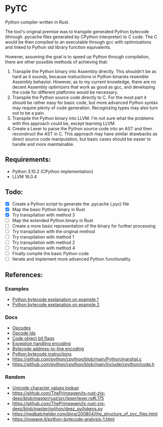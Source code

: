 # PyTC

Python compiler written in Rust.

The tool's original premise was to transpile generated Python bytecode (through .pycache files generated by CPython interpreter) to C code. The C would be then compiled to an executable through gcc with optimizations and linked to Python std library function equivalents.

However, assuming the goal is to speed up Python through compilation, there are other possible methods of achieving that:

1. Transpile the Python binary into Assembly directly. This shouldn't be as hard as it sounds, because instructions in Python binaries resemble Assembly behavior. However, as to my current knowledge, there are no decent Assembly optimizers that work as good as gcc, and developing the code for different platforms would be necessary.
2. Transpile the Python source code directly to C. For the most part it should be rather easy for basic code, but more advanced Python syntax may require plenty of code generation. Recognizing types may also turn out to be a pain.
3. Transpile the Python binary into LLVM. I'm not sure what the problems with this approach could be, except learning LLVM.
4. Create a Lexer to parse the Python source code into an AST and then reconstruct the AST in C. This approach may have similar drawbacks as direct source code manipulation, but basic cases should be easier to handle and more maintainable.

## Requirements:

- Python 3.10.2 (CPython implementation)
- LLVM 16.0.4

## Todo:

- [x] Create a Python script to generate the .pycache (.pyc) file
- [x] Map the basic Python binary in Rust
- [x] Try transpilation with method 3
- [ ] Map the extended Python binary in Rust
- [ ] Create a more basic representation of the binary for further processing
- [ ] Try transpilation with the original method
- [ ] Try transpilation with method 1
- [ ] Try transpilation with method 2
- [ ] Try transpilation with method 4
- [ ] Finally compile the basic Python code
- [ ] Iterate and implement more advanced Python functionality

## References:

### Examples

- [Python bytecode explanation on example 1](https://reverseengineering.stackexchange.com/questions/21085/the-structure-of-the-pythons-marshaled-code-object-or-pyc-file)
- [Python bytecode explanation on example 2](https://stackoverflow.com/questions/16064409/how-to-create-a-code-object-in-python/16123158#16123158)

### Docs

- [Opcodes](https://github.com/python/cpython/blob/main/Include/opcode.h)
- [Opcode Ids](https://github.com/python/cpython/blob/main/Include/opcode_ids.h)
- [Code object bit flags](https://docs.python.org/3/library/inspect.html#inspect-module-co-flags)
- [Exception handling encoding](https://github.com/python/cpython/blob/main/Objects/exception_handling_notes.txt)
- [Bytecode address-to-line encoding](https://github.com/python/cpython/blob/main/Objects/locations.md)
- [Python bytecode instructions](https://docs.python.org/3/library/dis.html#python-bytecode-instructions)
- https://github.com/python/cpython/blob/main/Python/marshal.c
- https://github.com/python/cpython/blob/main/Include/cpython/code.h

### Random

- [Unicode character values lookup](https://unicodelookup.com/#c/2)
- https://github.com/ThePrimeagen/ts-rust-zig-deez/blob/master/rust/src/lexer/lexer.rs#L175
- https://github.com/ThePrimeagen/ts-rust-zig-deez/blob/master/python/deez_py/tokens.py
- https://nedbatchelder.com/blog/200804/the_structure_of_pyc_files.html
- https://nowave.it/python-bytecode-analysis-1.html
